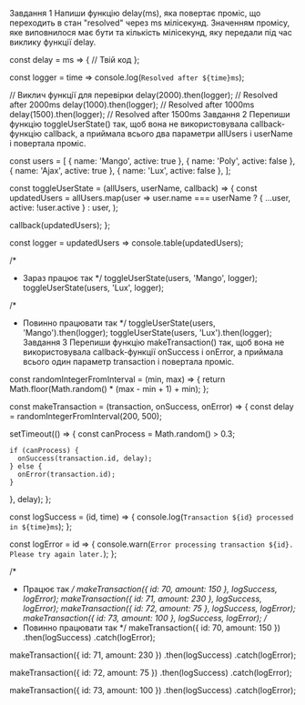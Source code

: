 Завдання 1
Напиши функцію delay(ms), яка повертає проміс, що переходить в стан "resolved" через ms мілісекунд. Значенням промісу, яке виповнилося має бути та кількість мілісекунд, яку передали під час виклику функції delay.

const delay = ms => {
  // Твій код
};

const logger = time => console.log(`Resolved after ${time}ms`);

// Виклич функції для перевірки
delay(2000).then(logger); // Resolved after 2000ms
delay(1000).then(logger); // Resolved after 1000ms
delay(1500).then(logger); // Resolved after 1500ms
Завдання 2
Перепиши функцію toggleUserState() так, щоб вона не використовувала callback-функцію callback, а приймала всього два параметри allUsers і userName і повертала проміс.

const users = [
  { name: 'Mango', active: true },
  { name: 'Poly', active: false },
  { name: 'Ajax', active: true },
  { name: 'Lux', active: false },
];

const toggleUserState = (allUsers, userName, callback) => {
  const updatedUsers = allUsers.map(user =>
    user.name === userName ? { ...user, active: !user.active } : user,
  );

  callback(updatedUsers);
};

const logger = updatedUsers => console.table(updatedUsers);

/*
 * Зараз працює так
 */
toggleUserState(users, 'Mango', logger);
toggleUserState(users, 'Lux', logger);

/*
 * Повинно працювати так
 */
toggleUserState(users, 'Mango').then(logger);
toggleUserState(users, 'Lux').then(logger);
Завдання 3
Перепиши функцію makeTransaction() так, щоб вона не використовувала callback-функції onSuccess і onError, а приймала всього один параметр transaction і повертала проміс.

const randomIntegerFromInterval = (min, max) => {
  return Math.floor(Math.random() * (max - min + 1) + min);
};

const makeTransaction = (transaction, onSuccess, onError) => {
  const delay = randomIntegerFromInterval(200, 500);

  setTimeout(() => {
    const canProcess = Math.random() > 0.3;

    if (canProcess) {
      onSuccess(transaction.id, delay);
    } else {
      onError(transaction.id);
    }
  }, delay);
};

const logSuccess = (id, time) => {
  console.log(`Transaction ${id} processed in ${time}ms`);
};

const logError = id => {
  console.warn(`Error processing transaction ${id}. Please try again later.`);
};

/*
 * Працює так
 */
makeTransaction({ id: 70, amount: 150 }, logSuccess, logError);
makeTransaction({ id: 71, amount: 230 }, logSuccess, logError);
makeTransaction({ id: 72, amount: 75 }, logSuccess, logError);
makeTransaction({ id: 73, amount: 100 }, logSuccess, logError);
/*
 * Повинно працювати так
 */
makeTransaction({ id: 70, amount: 150 })
  .then(logSuccess)
  .catch(logError);

makeTransaction({ id: 71, amount: 230 })
  .then(logSuccess)
  .catch(logError);

makeTransaction({ id: 72, amount: 75 })
  .then(logSuccess)
  .catch(logError);

makeTransaction({ id: 73, amount: 100 })
  .then(logSuccess)
  .catch(logError);